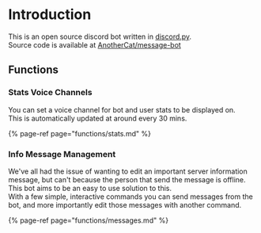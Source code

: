 # Introduction

This is an open source discord bot written in [discord.py](https://github.com/Rapptz/discord.py).  
Source code is available at [AnotherCat/message-bot](https://github.com/AnotherCat/message-bot)

## Functions

### Stats Voice Channels

You can set a voice channel for bot and user stats to be displayed on.  
This is automatically updated at around every 30 mins. 

{% page-ref page="functions/stats.md" %}

### Info Message Management

We've all had the issue of wanting to edit an important server information message, but can't because the person that send the message is offline.  
This bot aims to be an easy to use solution to this.  
With a few simple, interactive commands you can send messages from the bot, and more importantly edit those messages with another command. 

{% page-ref page="functions/messages.md" %}

